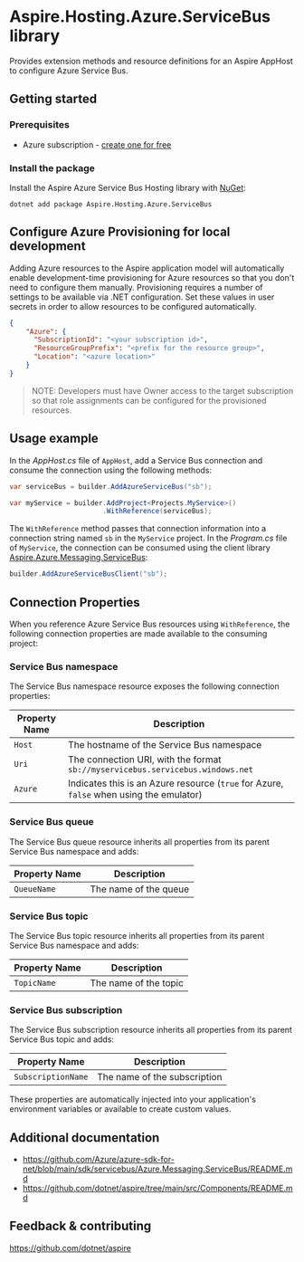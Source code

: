 # Aspire.Hosting.Azure.ServiceBus library

Provides extension methods and resource definitions for an Aspire AppHost to configure Azure Service Bus.

## Getting started

### Prerequisites

- Azure subscription - [create one for free](https://azure.microsoft.com/free/)

### Install the package

Install the Aspire Azure Service Bus Hosting library with [NuGet](https://www.nuget.org):

```dotnetcli
dotnet add package Aspire.Hosting.Azure.ServiceBus
```

## Configure Azure Provisioning for local development

Adding Azure resources to the Aspire application model will automatically enable development-time provisioning
for Azure resources so that you don't need to configure them manually. Provisioning requires a number of settings
to be available via .NET configuration. Set these values in user secrets in order to allow resources to be configured
automatically.

```json
{
    "Azure": {
      "SubscriptionId": "<your subscription id>",
      "ResourceGroupPrefix": "<prefix for the resource group>",
      "Location": "<azure location>"
    }
}
```

> NOTE: Developers must have Owner access to the target subscription so that role assignments
> can be configured for the provisioned resources.

## Usage example

In the _AppHost.cs_ file of `AppHost`, add a Service Bus connection and consume the connection using the following methods:

```csharp
var serviceBus = builder.AddAzureServiceBus("sb");

var myService = builder.AddProject<Projects.MyService>()
                       .WithReference(serviceBus);
```

The `WithReference` method passes that connection information into a connection string named `sb` in the `MyService` project. In the _Program.cs_ file of `MyService`, the connection can be consumed using the client library [Aspire.Azure.Messaging.ServiceBus](https://www.nuget.org/packages/Aspire.Azure.Messaging.ServiceBus):

```csharp
builder.AddAzureServiceBusClient("sb");
```

## Connection Properties

When you reference Azure Service Bus resources using `WithReference`, the following connection properties are made available to the consuming project:

### Service Bus namespace

The Service Bus namespace resource exposes the following connection properties:

| Property Name | Description |
|---------------|-------------|
| `Host` | The hostname of the Service Bus namespace |
| `Uri` | The connection URI, with the format `sb://myservicebus.servicebus.windows.net` |
| `Azure`       | Indicates this is an Azure resource (`true` for Azure, `false` when using the emulator) |

### Service Bus queue

The Service Bus queue resource inherits all properties from its parent Service Bus namespace and adds:

| Property Name | Description |
|---------------|-------------|
| `QueueName` | The name of the queue |

### Service Bus topic

The Service Bus topic resource inherits all properties from its parent Service Bus namespace and adds:

| Property Name | Description |
|---------------|-------------|
| `TopicName` | The name of the topic |

### Service Bus subscription

The Service Bus subscription resource inherits all properties from its parent Service Bus topic and adds:

| Property Name | Description |
|---------------|-------------|
| `SubscriptionName` | The name of the subscription |

These properties are automatically injected into your application's environment variables or available to create custom values.

## Additional documentation

* https://github.com/Azure/azure-sdk-for-net/blob/main/sdk/servicebus/Azure.Messaging.ServiceBus/README.md
* https://github.com/dotnet/aspire/tree/main/src/Components/README.md

## Feedback & contributing

https://github.com/dotnet/aspire
